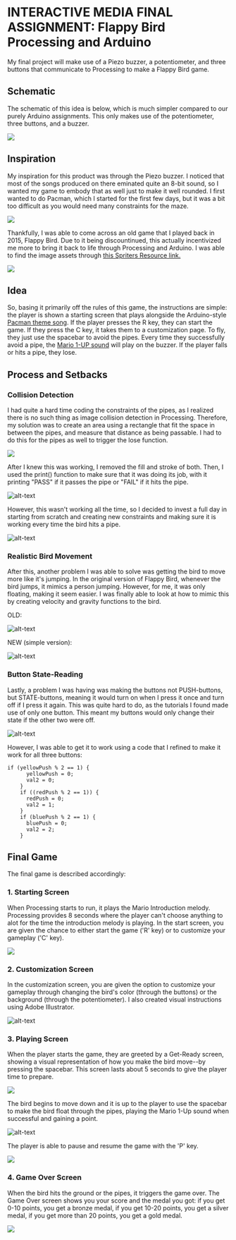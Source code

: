 # INTERACTIVE MEDIA FINAL ASSIGNMENT: Flappy Bird Processing and Arduino

My final project will make use of a Piezo buzzer, a potentiometer, and three buttons that communicate to Processing to make a Flappy Bird game.

## Schematic

The schematic of this idea is below, which is much simpler compared to our purely Arduino assignments. This only makes use of the potentiometer, three buttons, and a buzzer.

![](images/schematic.png)

## Inspiration

My inspiration for this product was through the Piezo buzzer. I noticed that most of the songs produced on there eminated quite an 8-bit sound, so I wanted my game to embody that as well just to make it well rounded. I first wanted to do Pacman, which I started for the first few days, but it was a bit too difficult as you would need many constraints for the maze. 

![](images/pacmansheet.png)

Thankfully, I was able to come across an old game that I played back in 2015, Flappy Bird. Due to it being discountinued, this actually incentivized me more to bring it back to life through Processing and Arduino. I was able to find the image assets through [this Spriters Resource link.](https://www.spriters-resource.com/mobile/flappybird/sheet/59537/)

![](images/assets.png)

## Idea 

So, basing it primarily off the rules of this game, the instructions are simple: the player is shown a starting screen that plays alongside the Arduino-style [Pacman theme song](https://github.com/robsoncouto/arduino-songs/blob/master/pacman/pacman.ino). If the player presses the R key, they can start the game. If they press the C key, it takes them to a customization page. To fly, they just use the spacebar to avoid the pipes. Every time they successfully avoid a pipe, the [Mario 1-UP sound](https://bikeshedeffect.weebly.com/arduino-piezo-sounds.html) will play on the buzzer. If the player falls or hits a pipe, they lose.

## Process and Setbacks

### Collision Detection

I had quite a hard time coding the constraints of the pipes, as I realized there is no such thing as image collision detection in Processing. Therefore, my solution was to create an area using a rectangle that fit the space in between the pipes, and measure that distance as being passable. I had to do this for the pipes as well to trigger the lose function.

![](images/passarea.png)

After I knew this was working, I removed the fill and stroke of both. Then, I used the print() function to make sure that it was doing its job, with it printing "PASS" if it passes the pipe or "FAIL" if it hits the pipe.

![alt-text](images/birdmove2.gif)

However, this wasn't working all the time, so I decided to invest a full day in starting from scratch and creating new constraints and making sure it is working every time the bird hits a pipe.

![alt-text](images/smoothpipes.gif)

### Realistic Bird Movement

After this, another problem I was able to solve was getting the bird to move more like it's jumping. In the original version of Flappy Bird, whenever the bird jumps, it mimics a person jumping. However, for me, it was only floating, making it seem easier. I was finally able to look at how to mimic this by creating velocity and gravity functions to the bird.

OLD:

![alt-text](images/birdmove1.gif)

NEW (simple version):

![alt-text](images/ballmove.gif)

### Button State-Reading

Lastly, a problem I was having was making the buttons not PUSH-buttons, but STATE-buttons, meaning it would turn on when I press it once and turn off if I press it again. This was quite hard to do, as the tutorials I found made use of only one button. This meant my buttons would only change their state if the other two were off.

![alt-text](images/serial1.gif)

However, I was able to get it to work using a code that I refined to make it work for all three buttons:

    if (yellowPush % 2 == 1) {
          yellowPush = 0;
          val2 = 0;
        }
        if ((redPush % 2 == 1)) {
          redPush = 0;
          val2 = 1;
        }
        if (bluePush % 2 == 1) {
          bluePush = 0;
          val2 = 2;
        }

## Final Game

The final game is described accordingly:

### 1. Starting Screen

When Processing starts to run, it plays the Mario Introduction melody. Processing provides 8 seconds where the player can't choose anything to alot for the time the introduction melody is playing. In the start screen, you are given the chance to either start the game ('R' key) or to customize your gameplay ('C' key).

![](images/start.png)

### 2. Customization Screen

In the customization screen, you are given the option to customize your gameplay through changing the bird's color (through the buttons) or the background (through the potentiometer). I also created visual instructions using Adobe Illustrator.

![alt-text](images/customizationnew.gif)

### 3. Playing Screen

When the player starts the game, they are greeted by a Get-Ready screen, showing a visual representation of how you make the bird move--by pressing the spacebar. This screen lasts about 5 seconds to give the player time to prepare.

![](images/getreadynew.png)

The bird begins to move down and it is up to the player to use the spacebar to make the bird float through the pipes, playing the Mario 1-Up sound when successful and gaining a point. 

![alt-text](images/birdmove3.gif)

The player is able to pause and resume the game with the 'P' key. 

![](images/paused.png)

### 4. Game Over Screen

When the bird hits the ground or the pipes, it triggers the game over. The Game Over screen shows you your score and the medal you got: if you get 0-10 points, you get a bronze medal, if you get 10-20 points, you get a silver medal, if you get more than 20 points, you get a gold medal.

![](images/gameovermedal.png)
